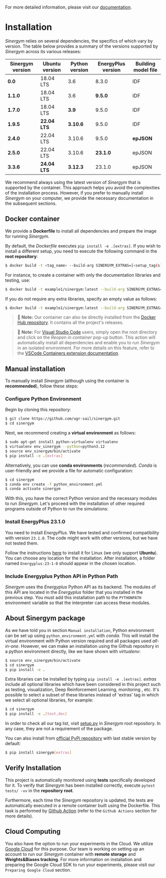 For more detailed information, please visit our [documentation](https://ugr-sail.github.io/sinergym/compilation/main/index.html).

# Installation

*Sinergym* relies on several dependencies, the specifics of which vary by version. 
The table below provides a summary of the versions supported by *Sinergym* across its various releases:

| **Sinergym version** | **Ubuntu version** | **Python version** | **EnergyPlus version** | **Building model file**   |
|----------------------|--------------------|--------------------|------------------------|---------------------------|
| **0.0**              | 18.04 LTS          | 3.6                | 8.3.0                  | IDF                       |
| **1.1.0**            | 18.04 LTS          | 3.6                | **9.5.0**              | IDF                       |
| **1.7.0**            | 18.04 LTS          | **3.9**            | 9.5.0                  | IDF                       |
| **1.9.5**            | **22.04 LTS**      | **3.10.6**         | 9.5.0                  | IDF                       |
| **2.4.0**            | 22.04 LTS          | 3.10.6             | 9.5.0                  | **epJSON**                |
| **2.5.0**            | 22.04 LTS          | 3.10.6             | **23.1.0**             | epJSON                    |
| **3.3.6**            | **24.04 LTS**      | **3.12.3**         | 23.1.0                 | epJSON                    |

We recommend always using the latest version of *Sinergym* that is supported by the container. 
This approach helps you avoid the complexities of the installation process. However, 
if you prefer to manually install *Sinergym* on your computer, we provide the necessary 
documentation in the subsequent sections.

## Docker container

We provide a **Dockerfile** to install all dependencies and prepare the 
image for running *Sinergym*. 

By default, the *Dockerfile* executes `pip install -e .[extras]`. If you wish 
to install a different setup, you need to execute the following command in the 
**root repository**:

```bash
$ docker build -t <tag_name> --build-arg SINERGYM_EXTRAS=[<setup_tag(s)>] .
```

For instance, to create a container with only the documentation libraries 
and testing, use:

```sh
$ docker build -t example1/sinergym:latest --build-arg SINERGYM_EXTRAS=[doc,test] .
```

If you do not require any extra libraries, specify an empty value as follows:

```sh
$ docker build -t example1/sinergym:latest --build-arg SINERGYM_EXTRAS= . 
```

> :memo: **Note:** Our container can also be directly installed from the [Docker Hub repository](https://hub.docker.com/repository/docker/sailugr/sinergym). It contains all the project's releases.

> :memo: **Note:** For [Visual Studio Code](https://code.visualstudio.com/) users, simply open the root directory and click on the *Reopen in container* pop-up button. This action will automatically install all dependencies and enable you to run *Sinergym* in an isolated environment. For more details on this feature, refer to the [VSCode Containers extension documentation](https://code.visualstudio.com/docs/remote/containers).

## Manual installation

To manually install *Sinergym* (although using the container is **recommended**), 
follow these steps:

### Configure Python Environment

Begin by cloning this repository:

```sh
$ git clone https://github.com/ugr-sail/sinergym.git
$ cd sinergym
```

Next, we recommend creating a **virtual environment** as follows:

```sh
$ sudo apt-get install python-virtualenv virtualenv
$ virtualenv env_sinergym --python=python3.12
$ source env_sinergym/bin/activate
$ pip install -e .[extras]
```

Alternatively, you can use **conda environments** (*recommended*). 
*Conda* is user-friendly and we provide a file for automatic configuration:

```sh
$ cd sinergym
$ conda env create -f python_environment.yml
$ conda activate sinergym
```

With this, you have the correct Python version and the necessary modules to run 
*Sinergym*. Let's proceed with the installation of other required programs 
outside of Python to run the simulations:

### Install EnergyPlus 23.1.0

You need to install *EnergyPlus*. We have tested and confirmed compatibility 
with version `23.1.0`. The code might work with other versions, but we 
have not tested them.

Follow the instructions [here](https://energyplus.net/downloads) to install 
it for Linux (we only support **Ubuntu**). You can choose any location for the 
installation. After installation, a folder named `Energyplus-23-1-0` should 
appear in the chosen location.

### Include Energyplus Python API in Python Path

*Sinergym* uses the *Energyplus* Python API as its backend. The modules of this 
API are located in the *Energyplus* folder that you installed in the previous 
step. You must add this installation path to the `PYTHONPATH` environment 
variable so that the interpreter can access these modules.

## About Sinergym package

As we have told you in section `Manual installation`, Python environment 
can be set up using `python_environment.yml` with *conda*. This will install 
the virtual environment with Python version required and all packages used 
*all-in-one*.
However, we can make an installation using the Github repository in a python 
environment directly, like we have shown with *virtualenv*:

```sh
$ source env_sinergym/bin/activate
$ cd sinergym
$ pip install -e .
```

Extra libraries can be installed by typing `pip install -e .[extras]`.
*extras* include all optional libraries which have been considered in this project such as 
testing, visualization, Deep Reinforcement Learning, monitoring , etc.
It's possible to select a subset of these libraries instead of 'extras' tag in which 
we select all optional libraries, for example:

```sh
$ cd sinergym
$ pip install -e .[test,doc]
```

In order to check all our tag list, visit [setup.py](https://github.com/ugr-sail/sinergym/blob/main/setup.py) 
in *Sinergym* root repository. In any case, they are not a requirement of the package.

You can also install from [official PyPi repository](https://pypi.org/project/sinergym/) 
with last stable version by default:

```sh
$ pip install sinergym[extras]
```

## Verify Installation

This project is automatically monitored using **tests** specifically developed for it. 
To verify that *Sinergym* has been installed correctly, execute `pytest tests/ -vv` 
in the **repository root**.

Furthermore, each time the *Sinergym* repository is updated, the tests are automatically executed in a remote container 
built using the Dockerfile. This task is performed by [Github Action](https://docs.github.com/es/actions/) 
(refer to the `Github Actions` section for more details).

## Cloud Computing

You also have the option to run your experiments in the Cloud. We utilize [Google Cloud](https://cloud.google.com/) 
for this purpose. Our team is working on setting up an account to run our *Sinergym* container 
with **remote storage** and **Weights&Biases tracking**.
For more information on installation and preparing the Google Cloud SDK to run your experiments, 
please visit our `Preparing Google Cloud` section.